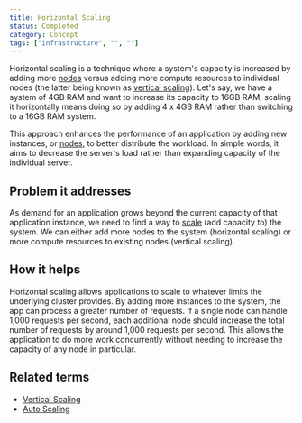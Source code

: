 ```yaml
---
title: Horizontal Scaling
status: Completed
category: Concept
tags: ["infrastructure", "", ""]
---
```



Horizontal scaling is a technique where a system's capacity is increased by adding more [nodes](/nodes/) 
versus adding more compute resources to individual nodes (the latter being known as [vertical scaling](/vertical-scaling/)). 
Let's say, we have a system of 4GB RAM and want to increase its capacity to 16GB RAM, 
scaling it horizontally means doing so by adding 4 x 4GB RAM rather than switching to a 16GB RAM system.

This approach enhances the performance of an application by adding new instances, or [nodes](/nodes/), 
to better distribute the workload. 
In simple words, it aims to decrease the server's load 
rather than expanding capacity of the individual server.

## Problem it addresses

As demand for an application grows beyond the current capacity of that application instance, 
we need to find a way to [scale](/scalability/) (add capacity to) the system. 
We can either add more nodes to the system (horizontal scaling) 
or more compute resources to existing nodes (vertical scaling).

## How it helps

Horizontal scaling allows applications to scale to whatever limits the underlying cluster provides. 
By adding more instances to the system, the app can process a greater number of requests. 
If a single node can handle 1,000 requests per second, 
each additional node should increase the total number of requests by around 1,000 requests per second. 
This allows the application to do more work concurrently 
without needing to increase the capacity of any node in particular.

## Related terms

* [Vertical Scaling](/vertical-scaling/)
* [Auto Scaling](/auto-scaling/)
